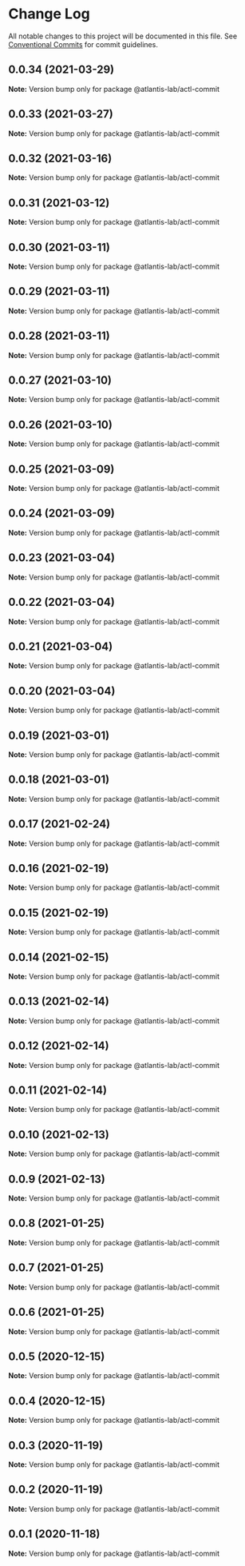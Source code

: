 # Change Log

All notable changes to this project will be documented in this file.
See [Conventional Commits](https://conventionalcommits.org) for commit guidelines.

## 0.0.34 (2021-03-29)

**Note:** Version bump only for package @atlantis-lab/actl-commit





## 0.0.33 (2021-03-27)

**Note:** Version bump only for package @atlantis-lab/actl-commit





## 0.0.32 (2021-03-16)

**Note:** Version bump only for package @atlantis-lab/actl-commit





## 0.0.31 (2021-03-12)

**Note:** Version bump only for package @atlantis-lab/actl-commit





## 0.0.30 (2021-03-11)

**Note:** Version bump only for package @atlantis-lab/actl-commit





## 0.0.29 (2021-03-11)

**Note:** Version bump only for package @atlantis-lab/actl-commit





## 0.0.28 (2021-03-11)

**Note:** Version bump only for package @atlantis-lab/actl-commit





## 0.0.27 (2021-03-10)

**Note:** Version bump only for package @atlantis-lab/actl-commit





## 0.0.26 (2021-03-10)

**Note:** Version bump only for package @atlantis-lab/actl-commit





## 0.0.25 (2021-03-09)

**Note:** Version bump only for package @atlantis-lab/actl-commit





## 0.0.24 (2021-03-09)

**Note:** Version bump only for package @atlantis-lab/actl-commit





## 0.0.23 (2021-03-04)

**Note:** Version bump only for package @atlantis-lab/actl-commit





## 0.0.22 (2021-03-04)

**Note:** Version bump only for package @atlantis-lab/actl-commit





## 0.0.21 (2021-03-04)

**Note:** Version bump only for package @atlantis-lab/actl-commit





## 0.0.20 (2021-03-04)

**Note:** Version bump only for package @atlantis-lab/actl-commit





## 0.0.19 (2021-03-01)

**Note:** Version bump only for package @atlantis-lab/actl-commit





## 0.0.18 (2021-03-01)

**Note:** Version bump only for package @atlantis-lab/actl-commit





## 0.0.17 (2021-02-24)

**Note:** Version bump only for package @atlantis-lab/actl-commit





## 0.0.16 (2021-02-19)

**Note:** Version bump only for package @atlantis-lab/actl-commit





## 0.0.15 (2021-02-19)

**Note:** Version bump only for package @atlantis-lab/actl-commit





## 0.0.14 (2021-02-15)

**Note:** Version bump only for package @atlantis-lab/actl-commit





## 0.0.13 (2021-02-14)

**Note:** Version bump only for package @atlantis-lab/actl-commit





## 0.0.12 (2021-02-14)

**Note:** Version bump only for package @atlantis-lab/actl-commit





## 0.0.11 (2021-02-14)

**Note:** Version bump only for package @atlantis-lab/actl-commit





## 0.0.10 (2021-02-13)

**Note:** Version bump only for package @atlantis-lab/actl-commit





## 0.0.9 (2021-02-13)

**Note:** Version bump only for package @atlantis-lab/actl-commit





## 0.0.8 (2021-01-25)

**Note:** Version bump only for package @atlantis-lab/actl-commit





## 0.0.7 (2021-01-25)

**Note:** Version bump only for package @atlantis-lab/actl-commit





## 0.0.6 (2021-01-25)

**Note:** Version bump only for package @atlantis-lab/actl-commit





## 0.0.5 (2020-12-15)

**Note:** Version bump only for package @atlantis-lab/actl-commit





## 0.0.4 (2020-12-15)

**Note:** Version bump only for package @atlantis-lab/actl-commit





## 0.0.3 (2020-11-19)

**Note:** Version bump only for package @atlantis-lab/actl-commit





## 0.0.2 (2020-11-19)

**Note:** Version bump only for package @atlantis-lab/actl-commit





## 0.0.1 (2020-11-18)

**Note:** Version bump only for package @atlantis-lab/actl-commit
